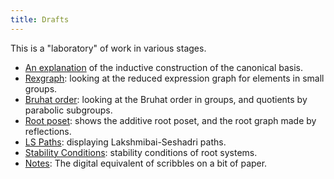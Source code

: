 ```yaml
---
title: Drafts
---
```


This is a "laboratory" of work in various stages.

- [An explanation](/drafts/kl_basis/) of the inductive construction of the canonical basis.
- [Rexgraph](/drafts/rexgraph/): looking at the reduced expression graph for elements in small groups.
- [Bruhat order](/drafts/bruhat/): looking at the Bruhat order in groups, and quotients by parabolic subgroups.
- [Root poset](/drafts/root_poset/): shows the additive root poset, and the root graph made by reflections.
- [LS Paths](/drafts/lspaths/): displaying Lakshmibai-Seshadri paths.
- [Stability Conditions](/drafts/stability_conditions/): stability conditions of root systems.
- [Notes](/drafts/notes/): The digital equivalent of scribbles on a bit of paper.
